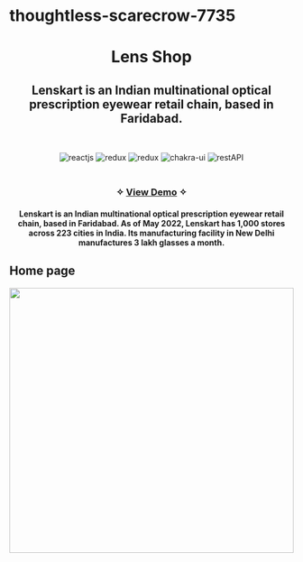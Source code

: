 # thoughtless-scarecrow-7735
<h1 align="center">Lens Shop</h1>
<h2 align="center">Lenskart is an Indian multinational optical prescription eyewear retail chain, based in Faridabad.</h2>


<br />
<p align="center">
    <img src="https://img.shields.io/badge/React_(17.0.2)-20232A?style=for-the-badge&logo=react&logoColor=61DAFB" alt="reactjs" />
    <img src="https://img.shields.io/badge/Redux_(4.1.1)-593D88?style=for-the-badge&logo=redux&logoColor=white" alt="redux" />
    <img src="https://img.shields.io/badge/React_Router-CA4245?style=for-the-badge&logo=react-router&logoColor=white" alt="redux" />
    <img src="https://img.shields.io/badge/Chakra%20UI-3bc7bd?style=for-the-badge&logo=chakraui&logoColor=white" alt="chakra-ui"/>
    <img src="https://img.shields.io/badge/npm-CB3837?style=for-the-badge&logo=npm&logoColor=white" alt="restAPI"/>
</p>

<h3 align="center"> 
    <br />&#10023;
    <a href="https://thoughtless-scarecrow-7735-akashfulari18.vercel.app/">View Demo</a>   &#10023; 
  </h3>
  
  <h4 align='center' >Lenskart is an Indian multinational optical prescription eyewear 
  retail chain, based in Faridabad. As of May 2022, Lenskart has 1,000 stores across 
  223 cities in India.
  Its manufacturing facility in New Delhi manufactures 3 lakh glasses a month.</h4>
  
  <div align=""center>
  <h2>Home page</h2>
  <img src="https://drive.google.com/file/d/1fbCpMZsYrQbVi4nv8P56FvsXDyJ-88yp/view?usp=share_link" height="470px" width="100%" alter="Image" />
  </div>
